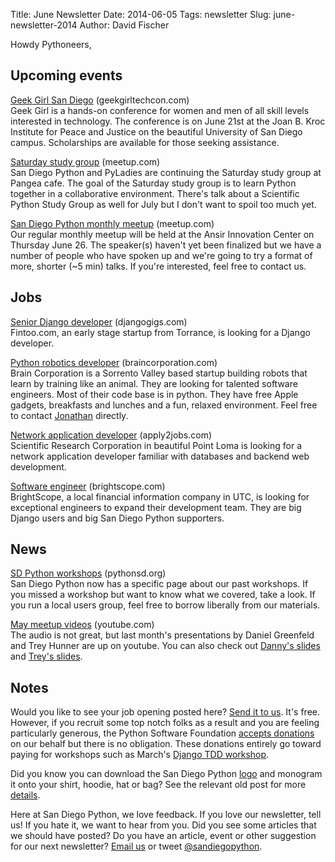 Title: June Newsletter
Date: 2014-06-05
Tags: newsletter
Slug: june-newsletter-2014
Author: David Fischer


Howdy Pythoneers,


Upcoming events
---------------

[Geek Girl San Diego][geek-girl] (geekgirltechcon.com) <br />
Geek Girl is a hands-on conference for women and men of all skill levels
interested in technology. The conference is on June 21st at the Joan B. Kroc
Institute for Peace and Justice on the beautiful University of San Diego
campus. Scholarships are available for those seeking assistance.

[geek-girl]: http://sandiego.geekgirltechcon.com/


[Saturday study group][saturday-meetup] (meetup.com) <br />
San Diego Python and PyLadies are continuing the Saturday study group at
Pangea cafe. The goal of the Saturday study group is to learn Python together
in a collaborative environment. There's talk about a Scientific Python Study
Group as well for July but I don't want to spoil too much yet.

[saturday-meetup]: http://www.meetup.com/pythonsd/events/182397052/


[San Diego Python monthly meetup][monthly-meetup] (meetup.com) <br />
Our regular monthly meetup will be held at the Ansir Innovation Center on
Thursday June 26. The speaker(s) haven't yet been finalized but we have a
number of people who have spoken up and we're going to try a format of more,
shorter (~5 min) talks. If you're interested, feel free to contact us.

[monthly-meetup]: http://www.meetup.com/pythonsd/events/163679532/


Jobs
----

[Senior Django developer][sr-django] (djangogigs.com) <br />
Fintoo.com, an early stage startup from Torrance, is looking for a Django
developer.

[sr-django]: https://djangogigs.com/gigs/1603/

[Python robotics developer][robotics-developer] (braincorporation.com) <br />
Brain Corporation is a Sorrento Valley based startup building robots that
learn by training like an animal. They are looking for talented software
engineers. Most of their code base is in python. They have free Apple gadgets,
breakfasts and lunches and a fun, relaxed environment. Feel free to contact
[Jonathan][jonathans-email] directly.

[robotics-developer]: http://www.braincorporation.com/careers/
[jonathans-email]: mailto:hunt@braincorporation.com

[Network application developer][netapp-developer] (apply2jobs.com) <br />
Scientific Research Corporation in beautiful Point Loma is looking for a
network application developer familiar with databases and backend web
development.

[netapp-developer]: https://www2.apply2jobs.com/scires/ProfExt/index.cfm?fuseaction=mExternal.showJob&RID=5476&CurrentPage=1


[Software engineer][software-engineer] (brightscope.com) <br />
BrightScope, a local financial information company in UTC, is looking for
exceptional engineers to expand their development team. They are big Django
users and big San Diego Python supporters.

[software-engineer]: http://www.brightscope.com/about/careers/#job_Full_Stack_Developer


News
----

[SD Python workshops][sd-python-workshops] (pythonsd.org) <br />
San Diego Python now has a specific page about our past workshops. If you
missed a workshop but want to know what we covered, take a look. If you run
a local users group, feel free to borrow liberally from our materials.

[sd-python-workshops]: http://pythonsd.org/pages/workshops.html


[May meetup videos][may-meetup-videos] (youtube.com) <br />
The audio is not great, but last month's presentations by Daniel Greenfeld
and Trey Hunner are up on youtube. You can also check out
[Danny's slides][danny-slides] and [Trey's slides][trey-slides].

[may-meetup-videos]: https://www.youtube.com/channel/UCXU-oZwaHnoYUhja_yrrrGg
[danny-slides]: http://pydanny.com/slides/webhooks/
[trey-slides]: https://github.com/pythonsd/presentations/tree/master/tricks


Notes
-----


Would you like to see your job opening posted here? [Send it to us][send-it].
It's free. However, if you recruit some top notch folks as a result and you
are feeling particularly generous, the Python Software Foundation
[accepts donations][accepts-donations] on our behalf but there is no
obligation. These donations entirely go toward paying for workshops such as
March's [Django TDD workshop][django-workshop].

[send-it]: mailto:sandiegopython@gmail.com
[accepts-donations]: https://psfmember.org/civicrm/contribute/transact?reset=1&id=9
[django-workshop]: http://www.meetup.com/pythonsd/events/164679962/


Did you know you can download the San Diego Python [logo][logo] and monogram
it onto your shirt, hoodie, hat or bag? See the relevant old post for more
[details][details].

[logo]: https://github.com/pythonsd/logos
[details]: http://pythonsd.org/san-diego-python-gear.html

Here at San Diego Python, we love feedback. If you love our newsletter,
tell us! If you hate it, we want to hear from you. Did you see some articles
that we should have posted? Do you have an article, event or other suggestion
for our next newsletter? [Email us][email-us] or tweet
[@sandiegopython][twitter].

[email-us]: mailto:sandiegopython@gmail.com
[twitter]: https://twitter.com/sandiegopython
